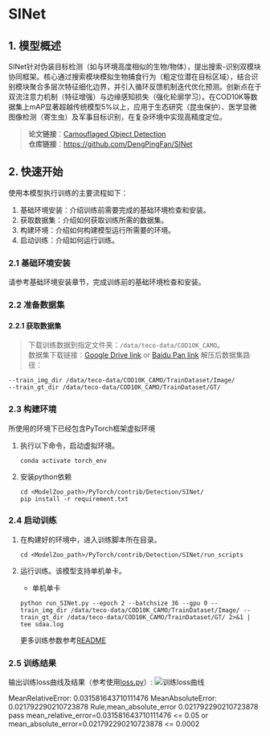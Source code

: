 
# SINet
## 1. 模型概述  
SINet针对伪装目标检测（如与环境高度相似的生物/物体），提出搜索-识别双模块协同框架。核心通过搜索模块模拟生物捕食行为（粗定位潜在目标区域），结合识别模块聚合多层次特征细化边界，并引入循环反馈机制迭代优化预测。创新点在于双流注意力机制（特征增强）与边缘感知损失（强化轮廓学习）。在COD10K等数据集上mAP显著超越传统模型5%以上，应用于生态研究（昆虫保护）、医学显微图像检测（寄生虫）及军事目标识别，在复杂环境中实现高精度定位。
> **论文链接**：[Camouflaged Object Detection](https://openaccess.thecvf.com/content_CVPR_2020/papers/Fan_Camouflaged_Object_Detection_CVPR_2020_paper.pdf)  
> **仓库链接**：https://github.com/DengPingFan/SINet   

## 2. 快速开始  
使用本模型执行训练的主要流程如下：  
1. 基础环境安装：介绍训练前需要完成的基础环境检查和安装。  
2. 获取数据集：介绍如何获取训练所需的数据集。  
3. 构建环境：介绍如何构建模型运行所需要的环境。  
4. 启动训练：介绍如何运行训练。  

### 2.1 基础环境安装  

请参考基础环境安装章节，完成训练前的基础环境检查和安装。  

### 2.2 准备数据集  
#### 2.2.1 获取数据集  
> 下载训练数据到指定文件夹：```/data/teco-data/COD10K_CAMO```。  
> 数据集下载链接：[Google Drive link](https://drive.google.com/file/d/1D9bf1KeeCJsxxri6d2qAC7z6O1X_fxpt/view?usp=sharing) or [Baidu Pan link](https://pan.baidu.com/s/1XL6OjpDF-MVnXOY6-bdaBg)
> 解压后数据集路径：
```
--train_img_dir /data/teco-data/COD10K_CAMO/TrainDataset/Image/  
--train_gt_dir /data/teco-data/COD10K_CAMO/TrainDataset/GT/
```



### 2.3 构建环境

所使用的环境下已经包含PyTorch框架虚拟环境  
1. 执行以下命令，启动虚拟环境。  
    ```
    conda activate torch_env  
    ```
2. 安装python依赖  
    ```
    cd <ModelZoo_path>/PyTorch/contrib/Detection/SINet/
	pip install -r requirement.txt
    ```
### 2.4 启动训练  
1. 在构建好的环境中，进入训练脚本所在目录。  
    ```
    cd <ModelZoo_path>/PyTorch/contrib/Detection/SINet/run_scripts
    ```

2. 运行训练。该模型支持单机单卡。

    -  单机单卡
    ```
   python run_SINet.py --epoch 2 --batchsize 36 --gpu 0 --train_img_dir /data/teco-data/COD10K_CAMO/TrainDataset/Image/ --train_gt_dir /data/teco-data/COD10K_CAMO/TrainDataset/GT/ 2>&1 | tee sdaa.log
    
   ```
    更多训练参数参考[README](run_scripts/README.md)

### 2.5 训练结果
输出训练loss曲线及结果（参考使用[loss.py](./run_scripts/loss.py)）: 
![训练loss曲线](./run_scripts/loss.jpg)

MeanRelativeError: 0.031581643710111476
MeanAbsoluteError: 0.021792290210723878
Rule,mean_absolute_error 0.021792290210723878
pass mean_relative_error=0.031581643710111476 <= 0.05 or mean_absolute_error=0.021792290210723878 <= 0.0002

